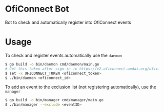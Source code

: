 # OfiConnect Bot

Bot to check and automatically register into OfiConnect events

# Usage

To check and register events automatically use the `daemon`

```bash
$ go build -o bin/daemon cmd/daemon/main.go
# Get this token after sign-in in https://v2.oficonnect.omdai.org/oficial/inicio
$ set -x OFICONNECT_TOKEN <oficonnect_token>
$ ./bin/daemon <oficonnect_id>
```

To add an event to the exclusion list (not registering automatically), use the `manager`

```bash
$ go build -o bin/manager cmd/manager/main.go
$ ./bin/manager --exclude <eventID>
```
